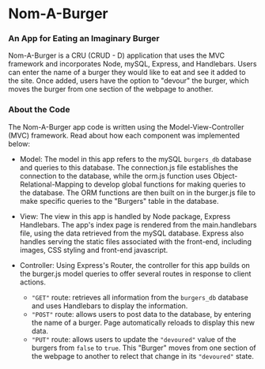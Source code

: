 # Nom-A-Burger
### An App for Eating an Imaginary Burger 
Nom-A-Burger is a CRU (CRUD - D) application that uses the MVC framework and incorporates Node, mySQL, Express, and Handlebars. Users can enter the name of a burger they would like to eat and see it added to the site. Once added, users have the option to "devour" the burger, which moves the burger from one section of the webpage to another. 

### About the Code 
The Nom-A-Burger app code is written using the Model-View-Controller (MVC) framework. Read about how each component was implemented below:

- Model: The model in this app refers to the mySQL `burgers_db` database and queries to this database. The connection.js file establishes the connection to the database, while the orm.js function uses Object-Relational-Mapping to develop global functions for making queries to the database. The ORM functions are then built on in the burger.js file to make specific queries to the "Burgers" table in the database. 

- View: The view in this app is handled by Node package, Express Handlebars. The app's index page is rendered from the main.handlebars file, using the data retrieved from the mySQL database. Express also handles serving the static files associated with the front-end, including images, CSS styling and front-end javascript.

- Controller: Using Express's Router, the controller for this app builds on the burger.js model queries to offer several routes in response to client actions. 
  - `"GET"` route: retrieves all information from the `burgers_db` database and uses Handlebars to display the information. 
  - `"POST"` route: allows users to post data to the database, by entering the name of a burger. Page automatically reloads to display this new data.  
  - `"PUT"` route: allows users to update the `"devoured"` value of the burgers from `false` to `true`. This "Burger" moves from one section of the webpage to another to relect that change in its `"devoured"` state. 

